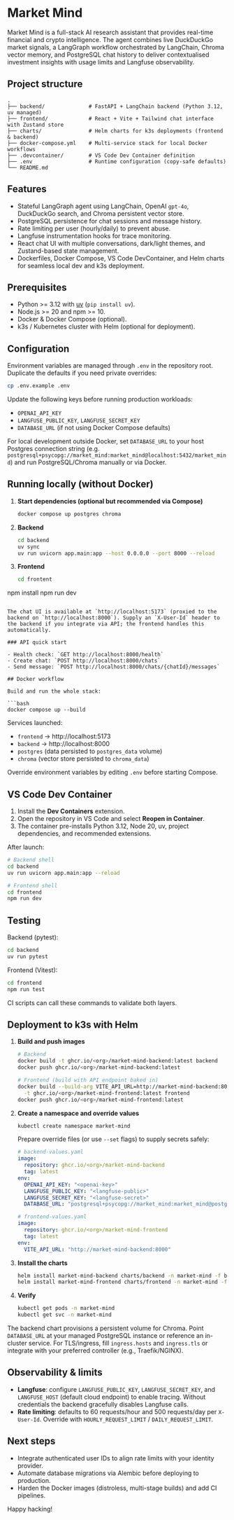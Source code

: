 # Market Mind

Market Mind is a full-stack AI research assistant that provides real-time financial and crypto intelligence. The agent combines live DuckDuckGo market signals, a LangGraph workflow orchestrated by LangChain, Chroma vector memory, and PostgreSQL chat history to deliver contextualised investment insights with usage limits and Langfuse observability.

## Project structure

```
.
├── backend/              # FastAPI + LangChain backend (Python 3.12, uv managed)
├── frontend/             # React + Vite + Tailwind chat interface with Zustand store
├── charts/               # Helm charts for k3s deployments (frontend & backend)
├── docker-compose.yml    # Multi-service stack for local Docker workflows
├── .devcontainer/        # VS Code Dev Container definition
├── .env                  # Runtime configuration (copy-safe defaults)
└── README.md
```

## Features

- Stateful LangGraph agent using LangChain, OpenAI `gpt-4o`, DuckDuckGo search, and Chroma persistent vector store.
- PostgreSQL persistence for chat sessions and message history.
- Rate limiting per user (hourly/daily) to prevent abuse.
- Langfuse instrumentation hooks for trace monitoring.
- React chat UI with multiple conversations, dark/light themes, and Zustand-based state management.
- Dockerfiles, Docker Compose, VS Code DevContainer, and Helm charts for seamless local dev and k3s deployment.

## Prerequisites

- Python >= 3.12 with [uv](https://github.com/astral-sh/uv) (`pip install uv`).
- Node.js >= 20 and npm >= 10.
- Docker & Docker Compose (optional).
- k3s / Kubernetes cluster with Helm (optional for deployment).

## Configuration

Environment variables are managed through `.env` in the repository root. Duplicate the defaults if you need private overrides:

```bash
cp .env.example .env
```

Update the following keys before running production workloads:

- `OPENAI_API_KEY`
- `LANGFUSE_PUBLIC_KEY`, `LANGFUSE_SECRET_KEY`
- `DATABASE_URL` (if not using Docker Compose defaults)

For local development outside Docker, set `DATABASE_URL` to your host Postgres connection string (e.g. `postgresql+psycopg://market_mind:market_mind@localhost:5432/market_mind`) and run PostgreSQL/Chroma manually or via Docker.

## Running locally (without Docker)

1. **Start dependencies (optional but recommended via Compose)**
   ```bash
   docker compose up postgres chroma
   ```

2. **Backend**
   ```bash
   cd backend
   uv sync
   uv run uvicorn app.main:app --host 0.0.0.0 --port 8000 --reload
   ```

3. **Frontend**
   ```bash
   cd frontent
  npm install
   npm run dev
   ```

The chat UI is available at `http://localhost:5173` (proxied to the backend on `http://localhost:8000`). Supply an `X-User-Id` header to the backend if you integrate via API; the frontend handles this automatically.

### API quick start

- Health check: `GET http://localhost:8000/health`
- Create chat: `POST http://localhost:8000/chats`
- Send message: `POST http://localhost:8000/chats/{chatId}/messages`

## Docker workflow

Build and run the whole stack:

```bash
docker compose up --build
```

Services launched:

- `frontend` → http://localhost:5173
- `backend` → http://localhost:8000
- `postgres` (data persisted to `postgres_data` volume)
- `chroma` (vector store persisted to `chroma_data`)

Override environment variables by editing `.env` before starting Compose.

## VS Code Dev Container

1. Install the **Dev Containers** extension.
2. Open the repository in VS Code and select **Reopen in Container**.
3. The container pre-installs Python 3.12, Node 20, uv, project dependencies, and recommended extensions.

After launch:

```bash
# Backend shell
cd backend
uv run uvicorn app.main:app --reload

# Frontend shell
cd frontend
npm run dev
```

## Testing

Backend (pytest):
```bash
cd backend
uv run pytest
```

Frontend (Vitest):
```bash
cd frontend
npm run test
```

CI scripts can call these commands to validate both layers.

## Deployment to k3s with Helm

1. **Build and push images**
   ```bash
   # Backend
   docker build -t ghcr.io/<org>/market-mind-backend:latest backend
   docker push ghcr.io/<org>/market-mind-backend:latest

   # Frontend (build with API endpoint baked in)
   docker build --build-arg VITE_API_URL=http://market-mind-backend:8000 \
     -t ghcr.io/<org>/market-mind-frontend:latest frontend
   docker push ghcr.io/<org>/market-mind-frontend:latest
   ```

2. **Create a namespace and override values**
   ```bash
   kubectl create namespace market-mind
   ```
   Prepare override files (or use `--set` flags) to supply secrets safely:
   ```yaml
   # backend-values.yaml
   image:
     repository: ghcr.io/<org>/market-mind-backend
     tag: latest
   env:
     OPENAI_API_KEY: "<openai-key>"
     LANGFUSE_PUBLIC_KEY: "<langfuse-public>"
     LANGFUSE_SECRET_KEY: "<langfuse-secret>"
     DATABASE_URL: "postgresql+psycopg://market_mind:market_mind@postgresql:5432/market_mind"
   ```
   ```yaml
   # frontend-values.yaml
   image:
     repository: ghcr.io/<org>/market-mind-frontend
     tag: latest
   env:
     VITE_API_URL: "http://market-mind-backend:8000"
   ```

3. **Install the charts**
   ```bash
   helm install market-mind-backend charts/backend -n market-mind -f backend-values.yaml
   helm install market-mind-frontend charts/frontend -n market-mind -f frontend-values.yaml
   ```

4. **Verify**
   ```bash
   kubectl get pods -n market-mind
   kubectl get svc -n market-mind
   ```

The backend chart provisions a persistent volume for Chroma. Point `DATABASE_URL` at your managed PostgreSQL instance or reference an in-cluster service. For TLS/ingress, fill `ingress.hosts` and `ingress.tls` or integrate with your preferred controller (e.g., Traefik/NGINX).

## Observability & limits

- **Langfuse**: configure `LANGFUSE_PUBLIC_KEY`, `LANGFUSE_SECRET_KEY`, and `LANGFUSE_HOST` (default cloud endpoint) to enable tracing. Without credentials the backend gracefully disables Langfuse calls.
- **Rate limiting**: defaults to 60 requests/hour and 500 requests/day per `X-User-Id`. Override with `HOURLY_REQUEST_LIMIT` / `DAILY_REQUEST_LIMIT`.

## Next steps

- Integrate authenticated user IDs to align rate limits with your identity provider.
- Automate database migrations via Alembic before deploying to production.
- Harden the Docker images (distroless, multi-stage builds) and add CI pipelines.

Happy hacking!
